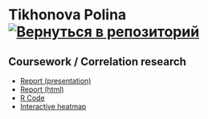 # Tikhonova Polina    [![Вернуться в репозиторий](https://pollytikhonova.github.io/coursework/GitHub-Mark-32px.png "Вернуться в репозиторий")](https://github.com/PollyTikhonova/coursework/tree/master/correlation)
## Coursework / Correlation research

* [Report (presentation)](https://PollyTikhonova.github.io/coursework/correlation/Correlation.%20Report.slides.html)
* [Report (html)](https://PollyTikhonova.github.io/coursework/correlation/Correlation.%20Report.html)
* [R Code](https://PollyTikhonova.github.io/coursework/correlation/Correlations%20R%20code.html)
* [Interactive heatmap](https://PollyTikhonova.github.io/coursework/correlation/Correlations%20Interactive%20version%20сlassic.html)
